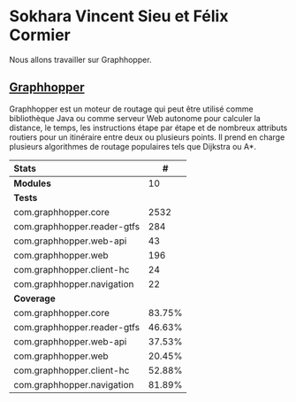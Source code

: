 # Sokhara Vincent Sieu et Félix Cormier

Nous allons travailler sur Graphhopper.

## [Graphhopper](https://github.com/umontreal-diro/graphhopper)

Graphhopper est un moteur de routage qui peut être utilisé comme bibliothèque Java ou comme serveur Web autonome pour calculer la distance,
le temps, les instructions étape par étape et de nombreux attributs routiers pour un itinéraire entre deux ou plusieurs points. Il prend en charge plusieurs
algorithmes de routage populaires tels que Dijkstra ou A*.

| Stats                       | #     |
|:----------------------------|-------|
| **Modules**                 | 10    |
| **Tests**                   |       |
| com.graphhopper.core        | 2532  |
| com.graphhopper.reader-gtfs | 284   |
| com.graphhopper.web-api     | 43    |
| com.graphhopper.web         | 196   |
| com.graphhopper.client-hc   | 24    |
| com.graphhopper.navigation  | 22    |
| **Coverage**                |       |
| com.graphhopper.core        | 83.75% |
| com.graphhopper.reader-gtfs | 46.63% |
| com.graphhopper.web-api     | 37.53% |
| com.graphhopper.web         | 20.45% |
| com.graphhopper.client-hc   | 52.88% |
| com.graphhopper.navigation  | 81.89% |
